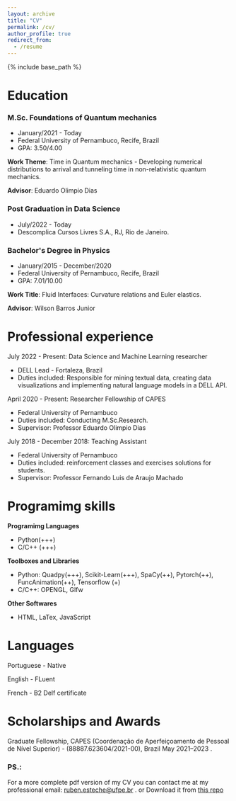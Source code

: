 ```yaml
---
layout: archive
title: "CV"
permalink: /cv/
author_profile: true
redirect_from:
  - /resume
---
```


{% include base_path %}

 

Education
======

### M.Sc. Foundations of Quantum mechanics

* January/2021 - Today
* Federal University of Pernambuco, Recife, Brazil
* GPA: 3.50/4.00

__Work Theme__: Time in Quantum mechanics - Developing numerical distributions to arrival and tunneling time in non-relativistic quantum mechanics.

__Advisor__: Eduardo Olimpio Dias

### Post Graduation in Data Science 

* July/2022 - Today
* Descomplica Cursos Livres S.A., RJ, Rio de Janeiro.


### Bachelor's Degree in Physics

* January/2015 - December/2020
* Federal University of Pernambuco, Recife, Brazil
* GPA: 7.01/10.00

__Work Title__: Fluid Interfaces: Curvature relations and Euler elastics.

__Advisor__: Wilson Barros Junior




Professional experience
======

 July 2022 - Present: Data Science and Machine Learning researcher
 
  * DELL Lead - Fortaleza, Brazil
  * Duties included: Responsible for mining textual data, creating data visualizations and implementing natural language models in a DELL API.
  
 April 2020 - Present: Researcher Fellowship of CAPES
  * Federal University of Pernambuco
  * Duties included: Conducting M.Sc.Research.
  * Supervisor: Professor Eduardo Olimpio Dias

 July 2018 - December 2018: Teaching Assistant
 
  * Federal University of Pernambuco
  * Duties included: reinforcement classes and exercises solutions for students.
  * Supervisor: Professor Fernando Luis de Araujo Machado 
  
Programimg skills
======
__Programimg Languages__

* Python(+++)
* C/C++ (+++)

__Toolboxes and Libraries__

* Python: Quadpy(+++), Scikit-Learn(+++), SpaCy(++), Pytorch(++), FuncAnimation(++), Tensorflow (+)  
* C/C++: OPENGL, Glfw

__Other Softwares__

* HTML, LaTex, JavaScript

Languages
======
Portuguese - Native

English - FLuent

French - B2 Delf certificate

Scholarships and Awards
======
Graduate Fellowship, CAPES (Coordenação de Aperfeiçoamento de Pessoal de Nível Superior) - (88887.623604/2021-00), Brazil May 2021–2023 .  
### PS.:
For a more complete pdf version of my CV you can contact me at my professional email: ruben.esteche@ufpe.br . or Download it from [this repo](https://github.com/REsteche/master_works/blob/master/CV.pdf)

